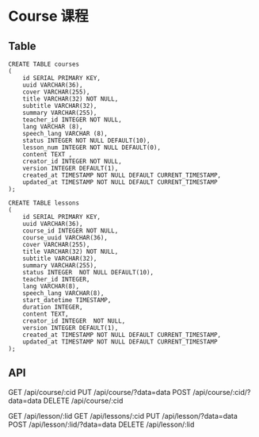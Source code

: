# Course 课程

## Table

```
CREATE TABLE courses
(
    id SERIAL PRIMARY KEY,
    uuid VARCHAR(36),	
    cover VARCHAR(255),
    title VARCHAR(32) NOT NULL,
    subtitle VARCHAR(32),
    summary VARCHAR(255),
    teacher_id INTEGER NOT NULL,
    lang VARCHAR (8),
    speech_lang VARCHAR (8),
    status INTEGER NOT NULL DEFAULT(10),
    lesson_num INTEGER NOT NULL DEFAULT(0),
    content TEXT ,
    creator_id INTEGER NOT NULL,
    version INTEGER DEFAULT(1),
    created_at TIMESTAMP NOT NULL DEFAULT CURRENT_TIMESTAMP,
    updated_at TIMESTAMP NOT NULL DEFAULT CURRENT_TIMESTAMP
);
```

```
CREATE TABLE lessons
(
    id SERIAL PRIMARY KEY,
    uuid VARCHAR(36),	
    course_id INTEGER NOT NULL,
    course_uuid VARCHAR(36),
    cover VARCHAR(255),	
    title VARCHAR(32) NOT NULL,
    subtitle VARCHAR(32),
    summary VARCHAR(255),
    status INTEGER  NOT NULL DEFAULT(10),
    teacher_id INTEGER,
    lang VARCHAR(8),
    speech_lang VARCHAR(8),
    start_datetime TIMESTAMP,
    duration INTEGER,
    content TEXT,
    creator_id INTEGER  NOT NULL,
    version INTEGER DEFAULT(1),
    created_at TIMESTAMP NOT NULL DEFAULT CURRENT_TIMESTAMP,
    updated_at TIMESTAMP NOT NULL DEFAULT CURRENT_TIMESTAMP
);
```

## API

GET /api/course/:cid
PUT /api/course/?data=data
POST /api/course/:cid/?data=data
DELETE /api/course/:cid

GET /api/lesson/:lid
GET /api/lessons/:cid
PUT /api/lesson/?data=data
POST /api/lesson/:lid/?data=data
DELETE /api/lesson/:lid
